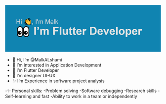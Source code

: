 <img src="https://github.com/MalkALshami/MalkALshami/blob/main/download.png" alt="banner that says Sarah hart Landolt - software developer, artist, designer">

- 👋 Hi, I’m @MalkALshami
- 👀 I’m interested in Application Development
- 🌱 I’m Flutter Developer
- 👀 I’m designer UI-UX
- ✨ I’m Experience in software project analysis

-✨ Personal skills:
    -Problem solving
    -Software debugging
    -Research skills
    -Self-learning and fast
    -Ability to work in a team or independently
<!---
MalkALshami/MalkALshami is a ✨ special ✨ repository because its `README.md` (this file) appears on your GitHub profile.
You can click the Preview link to take a look at your changes.
--->
